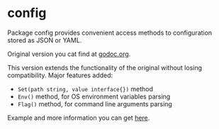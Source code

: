 config
======

Package config provides convenient access methods to configuration
stored as JSON or YAML.

Original version you cat find at [godoc.org](http://godoc.org/github.com/moraes/config).

This version extends the functionality of the original without losing compatibility.
Major features added:

- `Set(path string, value interface{})` method
- `Env()` method, for OS environment variables parsing
- `Flag()` method, for command line arguments parsing

Example and more information you can get [here](http://godoc.org/github.com/olebedev/config).
